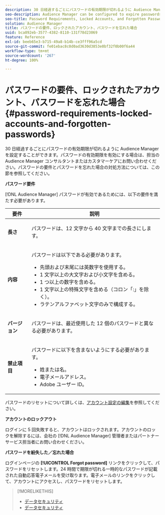 ```yaml
---
description: 30 日経過するごとにパスワードの有効期限が切れるように Audience Manager を設定することができます。パスワードの有効期限を有効にする場合は、担当の Audience Manager コンサルタントまたはカスタマーケアにお問い合わせください。パスワードの要件とパスワードを忘れた場合の対処方法については、この節を参照してください。
seo-description: Audience Manager can be configured to expire passwords every 30-days. Talk to your Audience Manager consultant or Customer Care if you want to enable password expiry. Refer to this section for password requirements and how to recover a lost or forgotten password.
seo-title: Password Requirements, Locked Accounts, and Forgotten Passwords
solution: Audience Manager
title: パスワードの要件、ロックされたアカウント、パスワードを忘れた場合
uuid: bca892eb-3577-4382-8110-131f78d23069
feature: Reference
exl-id: beeb65e3-b715-49a8-b14b-ce3fff96a5cd
source-git-commit: fe01ebac8c0d0ad3630d3853e0bf32f0b00f6a44
workflow-type: tm+mt
source-wordcount: '267'
ht-degree: 100%

---
```


# パスワードの要件、ロックされたアカウント、パスワードを忘れた場合{#password-requirements-locked-accounts-and-forgotten-passwords}

30 日経過するごとにパスワードの有効期限が切れるように Audience Manager を設定することができます。パスワードの有効期限を有効にする場合は、担当の Audience Manager コンサルタントまたはカスタマーケアにお問い合わせください。パスワードの要件とパスワードを忘れた場合の対処方法については、この節を参照してください。

<!-- 

c_password_requirements.xml

 -->

**パスワード要件**

[!DNL Audience Manager] パスワードが有効であるためには、以下の要件を満たす必要があります。

<table id="table_9B79E9F634664F6B995649E3158CCF20"> 
 <thead> 
  <tr> 
   <th colname="col1" class="entry"> 要件 </th> 
   <th colname="col2" class="entry"> 説明 </th> 
  </tr> 
 </thead>
 <tbody> 
  <tr> 
   <td colname="col1"> <p> <b>長さ</b> </p> </td> 
   <td colname="col2"> <p>パスワードは、12 文字から 40 文字までの長さにします。 </p> </td> 
  </tr> 
  <tr> 
   <td colname="col1"> <p> <b>内容</b> </p> </td> 
   <td colname="col2"> <p>パスワードは以下である必要があります。 </p> <p> 
     <ul id="ul_70F64B9DE90E463098DFA8AB8349CF0B"> 
      <li id="li_2FBA66E47F4A4E1BB01DE3722821E100">先頭および末尾には英数字を使用する。 </li> 
      <li id="li_1390D4C9A48944B68B891EE6CB734BBC">1 文字以上の大文字および小文字を含める。 </li> 
      <li id="li_B75B64A005804262BAAF0F1901D63358">1 つ以上の数字を含める。 </li> 
      <li id="li_28452022AF4743B8B159187BBD10890A">1 文字以上の特殊文字を含める（コロン「:」を除く）。 </li> 
      <li id="li_C02B931ABAB84FFE9B87AEBAEDF34EF3">ラテンアルファベット文字のみで構成する。 </li> 
     </ul> </p> </td> 
  </tr> 
  <tr> 
   <td colname="col1"> <p> <b>バージョン</b> </p> </td> 
   <td colname="col2"> <p> パスワードは、最近使用した 12 個のパスワードと異なる必要があります。 </p> </td> 
  </tr> 
  <tr> 
   <td colname="col1"> <p> <b>禁止項目</b> </p> </td> 
   <td colname="col2"> <p> パスワードに以下を含まないようにする必要があります。 </p> <p> 
     <ul id="ul_08DE186AF56E401B933256E69279847A"> 
      <li id="li_CC854F7F86484774A76CCF927E1400B4">姓または名。 </li> 
      <li id="li_74ACCF3DE717473B8AB9B1720DD891E7">電子メールアドレス。 </li> 
      <li id="li_09C1F699BF6843ACAB4E68D2F57461AB"><span class="keyword">Adobe</span> ユーザー ID。 </li> 
     </ul> </p> </td> 
  </tr> 
 </tbody> 
</table>

パスワードのリセットについて詳しくは、[アカウント設定の編集](../features/administration/edit-account-settings.md)を参照してください。

**アカウントのロックアウト**

ログインに 5 回失敗すると、アカウントはロックされます。アカウントのロックを解除するには、会社の [!DNL Audience Manager] 管理者またはパートナーサービス担当者にお問い合わせください。

**パスワードを紛失した／忘れた場合**

ログインページの **[!UICONTROL Forgot password]** リンクをクリックして、パスワードをリセットします。24 時間で期限が切れる一時的なパスワードが記載された自動応答電子メールを受け取ります。電子メールのリンクをクリックして、アカウントにアクセスし、パスワードをリセットします。

>[!MORELIKETHIS]
>
>* [データセキュリティ](../overview/data-security-and-privacy/data-security.md)
>* [データセキュリティ](../overview/data-security-and-privacy/data-privacy.md)
